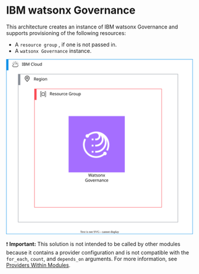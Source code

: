 # IBM watsonx Governance

This architecture creates an instance of IBM watsonx Governance and supports provisioning of the following resources:

- A `resource group` , if one is not passed in.
- A `watsonx Governance` instance.

![ai-security-guardrails-watsonx-governance](../../reference-architecture/deployable-architecture-watsonx-governance.svg)

:exclamation: **Important:** This solution is not intended to be called by other modules because it contains a provider configuration and is not compatible with the `for_each`, `count`, and `depends_on` arguments. For more information, see [Providers Within Modules](https://developer.hashicorp.com/terraform/language/modules/develop/providers).
